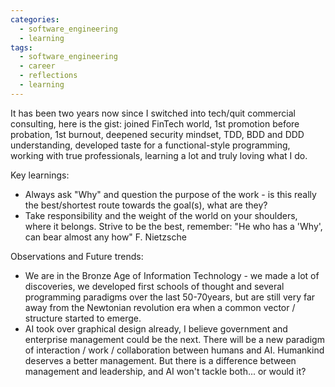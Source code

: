 ```yaml
---
categories:
  - software_engineering
  - learning
tags:
  - software_engineering
  - career
  - reflections
  - learning
---
```

It has been two years now since I switched into tech/quit commercial consulting, here is the gist:
joined FinTech world, 1st promotion before probation, 1st burnout, deepened security mindset, TDD, BDD and DDD understanding, developed taste for a functional-style programming, working with true professionals, learning a lot and truly loving what I do.

Key learnings:
 - Always ask "Why" and question the purpose of the work - is this really the best/shortest route towards the goal(s), what are they?
 - Take responsibility and the weight of the world on your shoulders, where it belongs. Strive to be the best, remember: "He who has a 'Why', can bear almost any how" F. Nietzsche

Observations and Future trends:
- We are in the Bronze Age of Information Technology - we made a lot of discoveries, we developed first schools of thought and several programming paradigms over the last 50-70years, but are still very far away from the Newtonian revolution era when a common vector / structure started to emerge.
- AI took over graphical design already, I believe government and enterprise management could be the next. There will be a new paradigm of interaction / work / collaboration between humans and AI. Humankind deserves a better management. But there is a difference between management and leadership, and AI won't tackle both... or would it?
